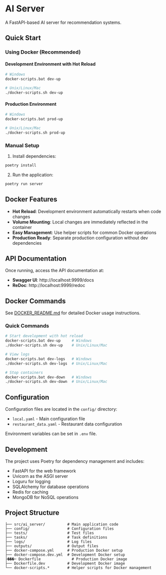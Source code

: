 # AI Server

A FastAPI-based AI server for recommendation systems.

## Quick Start

### Using Docker (Recommended)

#### Development Environment with Hot Reload
```bash
# Windows
docker-scripts.bat dev-up

# Unix/Linux/Mac
./docker-scripts.sh dev-up
```

#### Production Environment
```bash
# Windows
docker-scripts.bat prod-up

# Unix/Linux/Mac
./docker-scripts.sh prod-up
```

### Manual Setup

1. Install dependencies:
```bash
poetry install
```

2. Run the application:
```bash
poetry run server
```

## Docker Features

- **Hot Reload**: Development environment automatically restarts when code changes
- **Volume Mounting**: Local changes are immediately reflected in the container
- **Easy Management**: Use helper scripts for common Docker operations
- **Production Ready**: Separate production configuration without dev dependencies

## API Documentation

Once running, access the API documentation at:
- **Swagger UI**: http://localhost:9999/docs
- **ReDoc**: http://localhost:9999/redoc

## Docker Commands

See [DOCKER_README.md](DOCKER_README.md) for detailed Docker usage instructions.

### Quick Commands
```bash
# Start development with hot reload
docker-scripts.bat dev-up     # Windows
./docker-scripts.sh dev-up    # Unix/Linux/Mac

# View logs
docker-scripts.bat dev-logs   # Windows
./docker-scripts.sh dev-logs  # Unix/Linux/Mac

# Stop containers
docker-scripts.bat dev-down   # Windows
./docker-scripts.sh dev-down  # Unix/Linux/Mac
```

## Configuration

Configuration files are located in the `config/` directory:
- `local.yaml` - Main configuration file
- `restaurant_data.yaml` - Restaurant data configuration

Environment variables can be set in `.env` file.

## Development

The project uses Poetry for dependency management and includes:
- FastAPI for the web framework
- Uvicorn as the ASGI server
- Loguru for logging
- SQLAlchemy for database operations
- Redis for caching
- MongoDB for NoSQL operations

## Project Structure

```
├── src/ai_server/          # Main application code
├── config/                 # Configuration files
├── tests/                  # Test files
├── tasks/                  # Task definitions
├── logs/                   # Log files
├── outputs/                # Output files
├── docker-compose.yml      # Production Docker setup
├── docker-compose.dev.yml  # Development Docker setup
├���─ Dockerfile              # Production Docker image
├── Dockerfile.dev          # Development Docker image
└── docker-scripts.*        # Helper scripts for Docker management
```
